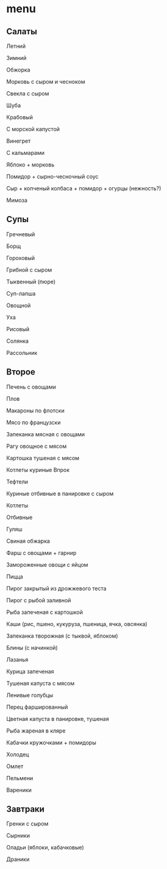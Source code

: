 # menu


## Салаты

Летний

Зимний

Обжорка

Морковь с сыром и чесноком

Свекла с сыром

Шуба

Крабовый

С морской капустой

Винегрет

С кальмарами

Яблоко + морковь

Помидор + сырно-чесночный соус

Сыр + копченый колбаса + помидор + огурцы (нежность?)

Мимоза

## Супы

Гречневый

Борщ

Гороховый

Грибной с сыром

Тыквенный (пюре)

Суп-лапша

Овощной

Уха

Рисовый

Солянка

Рассольник


## Второе 

Печень с овощами

Плов

Макароны по флотски

Мясо по французски

Запеканка мясная с овощами

Рагу овощное с мясом

Картошка тушеная с мясом

Котлеты куриные Впрок

Тефтели

Куриные отбивные в панировке с сыром

Котлеты

Отбивные

Гуляш

Свиная обжарка

Фарш с овощами + гарнир

Замороженные овощи с яйцом

Пицца

Пирог закрытый из дрожжевого теста

Пирог с рыбой заливной

Рыба запеченая с картошкой

Каши (рис, пшено, кукуруза, пшеница, ячка, овсянка)

Запеканка творожная (с тыквой, яблоком)

Блины (с начинкой)

Лазанья

Курица запеченая

Тушеная капуста с мясом

Ленивые голубцы

Перец фаршированный

Цветная капуста в панировке, тушеная

Рыба жареная в кляре

Кабачки кружочками + помидоры

Холодец

Омлет

Пельмени

Вареники


## Завтраки

Гренки с сыром

Сырники

Оладьи (яблоки, кабачковые)

Драники

